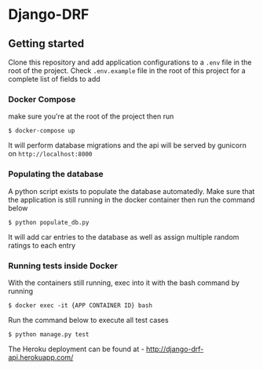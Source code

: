# Django-DRF

## Getting started
Clone this repository and add application configurations to a `.env` file in the root of the project. Check `.env.example` file in the root of this project for a complete list of fields to add
### Docker Compose
make sure you're at the root of the project then run
```
$ docker-compose up
```
It will perform database migrations and the api will be served by gunicorn on `http://localhost:8000`
### Populating the database
A python script exists to populate the database automatedly.
Make sure that the application is still running in the docker container then run the command below
```
$ python populate_db.py
```
It will add car entries to the database as well as assign multiple random ratings to each entry

### Running tests inside Docker
With the containers still running, exec into it with the bash command by running
```
$ docker exec -it {APP CONTAINER ID} bash
```
Run the command below to execute all test cases
```
$ python manage.py test
```

The Heroku deployment can be found at - http://django-drf-api.herokuapp.com/